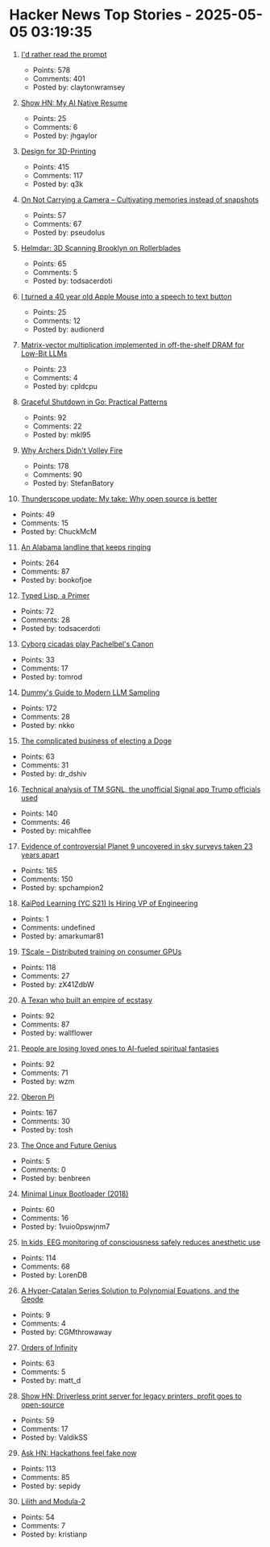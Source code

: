 # Hacker News Top Stories - 2025-05-05 03:19:35

1. [I'd rather read the prompt](https://claytonwramsey.com/blog/prompt/)
   - Points: 578
   - Comments: 401
   - Posted by: claytonwramsey

2. [Show HN: My AI Native Resume](https://ai.jakegaylor.com/)
   - Points: 25
   - Comments: 6
   - Posted by: jhgaylor

3. [Design for 3D-Printing](https://blog.rahix.de/design-for-3d-printing/)
   - Points: 415
   - Comments: 117
   - Posted by: q3k

4. [On Not Carrying a Camera – Cultivating memories instead of snapshots](https://hedgehogreview.com/issues/after-neoliberalism/articles/on-not-carrying-a-camera)
   - Points: 57
   - Comments: 67
   - Posted by: pseudolus

5. [Helmdar: 3D Scanning Brooklyn on Rollerblades](https://owentrueblood.com/blog/2025/05/04/helmdar/)
   - Points: 65
   - Comments: 5
   - Posted by: todsacerdoti

6. [I turned a 40 year old Apple Mouse into a speech to text button](https://workshop.cjpais.com/projects/handy-m0100)
   - Points: 25
   - Comments: 12
   - Posted by: audionerd

7. [Matrix-vector multiplication implemented in off-the-shelf DRAM for Low-Bit LLMs](https://arxiv.org/abs/2503.23817)
   - Points: 23
   - Comments: 4
   - Posted by: cpldcpu

8. [Graceful Shutdown in Go: Practical Patterns](https://victoriametrics.com/blog/go-graceful-shutdown/index.html)
   - Points: 92
   - Comments: 22
   - Posted by: mkl95

9. [Why Archers Didn't Volley Fire](https://acoup.blog/2025/05/02/collections-why-archers-didnt-volley-fire/)
   - Points: 178
   - Comments: 90
   - Posted by: StefanBatory

10. [Thunderscope update: My take: Why open source is better](https://www.crowdsupply.com/eevengers/thunderscope/updates/revving-up-for-production)
   - Points: 49
   - Comments: 15
   - Posted by: ChuckMcM

11. [An Alabama landline that keeps ringing](https://oxfordamerican.org/oa-now/the-alabama-landline-that-keeps-ringing)
   - Points: 264
   - Comments: 87
   - Posted by: bookofjoe

12. [Typed Lisp, a Primer](https://alhassy.com/TypedLisp.html)
   - Points: 72
   - Comments: 28
   - Posted by: todsacerdoti

13. [Cyborg cicadas play Pachelbel's Canon](https://arstechnica.com/science/2025/05/cyborg-cicadas-play-pachelbels-canon/)
   - Points: 33
   - Comments: 17
   - Posted by: tomrod

14. [Dummy's Guide to Modern LLM Sampling](https://rentry.co/samplers)
   - Points: 172
   - Comments: 28
   - Posted by: nkko

15. [The complicated business of electing a Doge](https://www.theballotboy.com/electing-the-doge)
   - Points: 63
   - Comments: 31
   - Posted by: dr_dshiv

16. [Technical analysis of TM SGNL, the unofficial Signal app Trump officials used](https://micahflee.com/tm-sgnl-the-obscure-unofficial-signal-app-mike-waltz-uses-to-text-with-trump-officials/)
   - Points: 140
   - Comments: 46
   - Posted by: micahflee

17. [Evidence of controversial Planet 9 uncovered in sky surveys taken 23 years apart](https://www.space.com/astronomy/solar-system/evidence-of-controversial-planet-9-uncovered-in-sky-surveys-taken-23-years-apart)
   - Points: 165
   - Comments: 150
   - Posted by: spchampion2

18. [KaiPod Learning (YC S21) Is Hiring VP of Engineering](https://www.ycombinator.com/companies/kaipod-learning/jobs/Bs3H9uB-vp-of-engineering)
   - Points: 1
   - Comments: undefined
   - Posted by: amarkumar81

19. [TScale – Distributed training on consumer GPUs](https://github.com/Foreseerr/TScale)
   - Points: 118
   - Comments: 27
   - Posted by: zX41ZdbW

20. [A Texan who built an empire of ecstasy](https://www.texasmonthly.com/news-politics/ecstasy-starck-club-drugs-eighties-dallas/)
   - Points: 92
   - Comments: 87
   - Posted by: wallflower

21. [People are losing loved ones to AI-fueled spiritual fantasies](https://www.rollingstone.com/culture/culture-features/ai-spiritual-delusions-destroying-human-relationships-1235330175/)
   - Points: 92
   - Comments: 71
   - Posted by: wzm

22. [Oberon Pi](http://pascal.hansotten.com/niklaus-wirth/project-oberon/oberon-pi/)
   - Points: 167
   - Comments: 30
   - Posted by: tosh

23. [The Once and Future Genius](https://literaryreview.co.uk/the-once-future-genius)
   - Points: 5
   - Comments: 0
   - Posted by: benbreen

24. [Minimal Linux Bootloader (2018)](https://raw.githubusercontent.com/Stefan20162016/linux-insides-code/master/bootloader.asm)
   - Points: 60
   - Comments: 16
   - Posted by: 1vuio0pswjnm7

25. [In kids, EEG monitoring of consciousness safely reduces anesthetic use](https://news.mit.edu/2025/kids-eeg-monitoring-consciousness-safely-reduces-anesthetic-use-0429)
   - Points: 114
   - Comments: 68
   - Posted by: LorenDB

26. [A Hyper-Catalan Series Solution to Polynomial Equations, and the Geode](https://www.tandfonline.com/doi/full/10.1080/00029890.2025.2460966#d1e523)
   - Points: 9
   - Comments: 4
   - Posted by: CGMthrowaway

27. [Orders of Infinity](https://terrytao.wordpress.com/2025/05/04/orders-of-infinity/)
   - Points: 63
   - Comments: 5
   - Posted by: matt_d

28. [Show HN: Driverless print server for legacy printers, profit goes to open-source](https://printserver.ink/)
   - Points: 59
   - Comments: 17
   - Posted by: ValdikSS

29. [Ask HN: Hackathons feel fake now](undefined)
   - Points: 113
   - Comments: 85
   - Posted by: sepidy

30. [Lilith and Modula-2](https://astrobe.com/Modula2/)
   - Points: 54
   - Comments: 7
   - Posted by: kristianp

